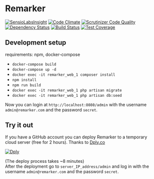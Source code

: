 # Remarker  

[![SensioLabsInsight](https://insight.sensiolabs.com/projects/5672bd1c-eaa1-4424-92bc-4cfd4cebfb2b/small.png)](https://insight.sensiolabs.com/projects/5672bd1c-eaa1-4424-92bc-4cfd4cebfb2b)
[![Code Climate](https://codeclimate.com/github/bigfish-hu/remarker/badges/gpa.svg)](https://codeclimate.com/github/bigfish-hu/remarker)
[![Scrutinizer Code Quality](https://scrutinizer-ci.com/g/bigfish-hu/remarker/badges/quality-score.png?b=master)](https://scrutinizer-ci.com/g/bigfish-hu/remarker/?branch=master)
[![Dependency Status](https://www.versioneye.com/user/projects/589b641b6a7781004a93f8ca/badge.svg?style=flat-square)](https://www.versioneye.com/user/projects/589b641b6a7781004a93f8ca)
[![Build Status](https://travis-ci.org/bigfish-hu/remarker.svg?branch=master)](https://travis-ci.org/bigfish-hu/remarker)
[![Test Coverage](https://codeclimate.com/github/bigfish-hu/remarker/badges/coverage.svg)](https://codeclimate.com/github/bigfish-hu/remarker/coverage)

## Development setup  

  requirements: npm, docker-compose  

- `docker-compose build`
- `docker-compose up -d`
- `docker exec -it remarker_web_1 composer install`
- `npm install`
- `npm run build`  
- `docker exec -it remarker_web_1 php artisan migrate`  
- `docker exec -it remarker_web_1 php artisan db:seed`

Now you can login at `http://localhost:8080/admin` with the username `admin@remarker.com` and the password `secret`.  

## Try it out  
If you have a GitHub account you can deploy Remarker to a temporary cloud server (free for 2 hours). Thanks to [Dply.co](https://dply.co/)
  
[![Dply](https://dply.co/b.svg)](https://dply.co/b/CFchajjE)  
  
(The deploy process takes ~8 minutes)  
After the deployment go to `server_IP_address/admin` and log in with the username `admin@remarker.com` and the password `secret`.  
